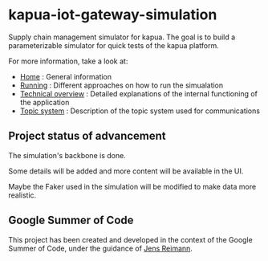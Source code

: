 # kapua-iot-gateway-simulation
Supply chain management simulator for kapua. The goal is to build a parameterizable simulator for quick tests of the kapua platform.

For more information, take a look at:
* [Home](https://github.com/arthurdeschamps/kapua-iot-gateway-simulation/wiki) : General information
* [Running](https://github.com/arthurdeschamps/kapua-iot-gateway-simulation/wiki/Running) : Different approaches on how to run the simualation
* [Technical overview](https://github.com/arthurdeschamps/kapua-iot-gateway-simulation/wiki/Technical-overview) : Detailed explanations of the internal functioning of the application
* [Topic system](https://github.com/arthurdeschamps/kapua-iot-gateway-simulation/wiki/Topic-system) : Description of the topic system used for communications

## Project status of advancement
The simulation's backbone is done.

Some details will be added and more content will be available in the UI.

Maybe the Faker used in the simulation will be modified to make data more realistic.

## Google Summer of Code
This project has been created and developed in the context of the Google Summer of Code, under the guidance of [Jens Reimann](https://github.com/ctron).
